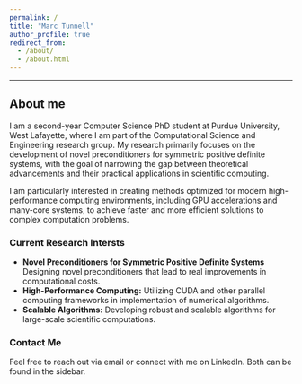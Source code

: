 ```yaml
---
permalink: /
title: "Marc Tunnell"
author_profile: true
redirect_from: 
  - /about/
  - /about.html
---
```


<hr style="border-width: 2px;">

## About me

I am a second-year Computer Science PhD student at Purdue University, West Lafayette, where I am part of the Computational Science and Engineering research group. My research primarily focuses on the development of novel preconditioners for symmetric positive definite systems, with the goal of narrowing the gap between theoretical advancements and their practical applications in scientific computing.

I am particularly interested in creating methods optimized for modern high-performance computing environments, including GPU accelerations and many-core systems, to achieve faster and more efficient solutions to complex computation problems.

### Current Research Intersts

* **Novel Preconditioners for Symmetric Positive Definite Systems** Designing novel preconditioners that lead to real improvements in computational costs.
* **High-Performance Computing:** Utilizing CUDA and other parallel computing frameworks in implementation of numerical algorithms.
* **Scalable Algorithms:** Developing robust and scalable algorithms for large-scale scientific computations.

### Contact Me

Feel free to reach out via email or connect with me on LinkedIn. Both can be found in the sidebar.
